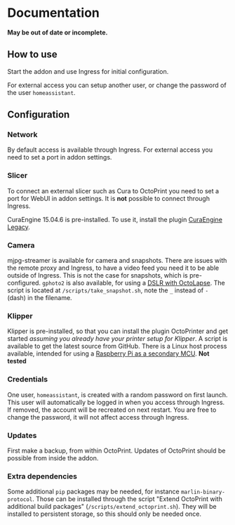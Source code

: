 # Documentation

**May be out of date or incomplete.**

## How to use

Start the addon and use Ingress for initial configuration.

For external access you can setup another user, or change the password of the user `homeassistant`.

## Configuration

### Network

By default access is available through Ingress. For external access you need to set a port in addon settings.

### Slicer

To connect an external slicer such as Cura to OctoPrint you need to set a port for WebUI in addon settings. It is **not** possible to connect through Ingress.

CuraEngine 15.04.6 is pre-installed. To use it, install the plugin [CuraEngine Legacy](https://plugins.octoprint.org/plugins/curalegacy/).

### Camera

mjpg-streamer is available for camera and snapshots. There are issues with the remote proxy and Ingress, to have a video feed you need it to be able outside of Ingress. This is not the case for snapshots, which is pre-configured.
`gphoto2` is also available, for using a [DSLR with OctoLapse](https://github.com/FormerLurker/Octolapse/wiki/V0.4---Configuring-a-DSLR). The script is located at `/scripts/take_snapshot.sh`, note the `_` instead of `-` (dash) in the filename.

### Klipper

Klipper is pre-installed, so that you can install the plugin OctoPrinter and get started *assuming you already have your printer setup for Klipper*. A script is available to get the latest source from GitHub.
There is a Linux host process available, intended for using a [Raspberry Pi as a secondary MCU](https://www.klipper3d.org/RPi_microcontroller.html). **Not tested**

### Credentials

One user, `homeassistant`, is created with a random password on first launch. This user will automatically be logged in when you access through Ingress. If removed, the account will be recreated on next restart. You are free to change the password, it will not affect access through Ingress.

### Updates

First make a backup, from within OctoPrint.
Updates of OctoPrint should be possible from inside the addon.

### Extra dependencies

Some additional `pip` packages may be needed, for instance `marlin-binary-protocol`. Those can be installed through the script "Extend OctoPrint with additional build packages" (`/scripts/extend_octoprint.sh`). They will be installed to persistent storage, so this should only be needed once.